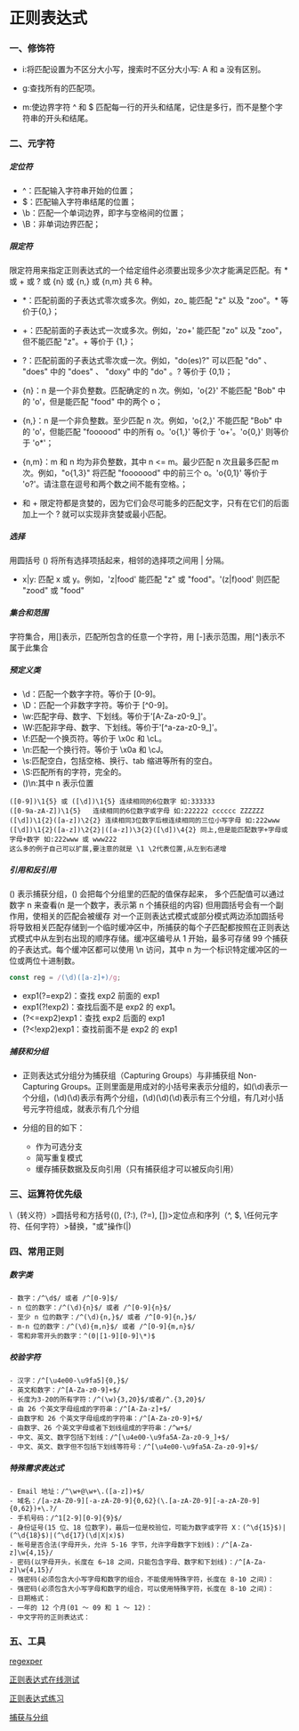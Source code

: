 # 正则表达式

### 一、修饰符

- i:将匹配设置为不区分大小写，搜索时不区分大小写: A 和 a 没有区别。

- g:查找所有的匹配项。

- m:使边界字符 ^ 和 $ 匹配每一行的开头和结尾，记住是多行，而不是整个字符串的开头和结尾。

### 二、元字符

##### 定位符

- ^：匹配输入字符串开始的位置；
- $：匹配输入字符串结尾的位置；
- \b：匹配一个单词边界，即字与空格间的位置；
- \B：非单词边界匹配；

##### 限定符

限定符用来指定正则表达式的一个给定组件必须要出现多少次才能满足匹配。有 \* 或 + 或 ? 或 {n} 或 {n,} 或 {n,m} 共 6 种。

- \*：匹配前面的子表达式零次或多次。例如，zo\_ 能匹配 "z" 以及 "zoo"。\* 等价于{0,}；
- +：匹配前面的子表达式一次或多次。例如，'zo+' 能匹配 "zo" 以及 "zoo"，但不能匹配 "z"。+ 等价于 {1,}；
- ?：匹配前面的子表达式零次或一次。例如，"do(es)?" 可以匹配 "do" 、 "does" 中的 "does" 、 "doxy" 中的 "do" 。? 等价于 {0,1}；

- {n}：n 是一个非负整数。匹配确定的 n 次。例如，'o{2}' 不能匹配 "Bob" 中的 'o'，但是能匹配 "food" 中的两个 o；
- {n,}：n 是一个非负整数。至少匹配 n 次。例如，'o{2,}' 不能匹配 "Bob" 中的 'o'，但能匹配 "foooood" 中的所有 o。'o{1,}' 等价于 'o+'。'o{0,}' 则等价于 'o\*'；
- {n,m}：m 和 n 均为非负整数，其中 n <= m。最少匹配 n 次且最多匹配 m 次。例如，"o{1,3}" 将匹配 "fooooood" 中的前三个 o。'o{0,1}' 等价于 'o?'。请注意在逗号和两个数之间不能有空格。；

* 和 + 限定符都是贪婪的，因为它们会尽可能多的匹配文字，只有在它们的后面加上一个 ? 就可以实现非贪婪或最小匹配。

##### 选择

用圆括号 () 将所有选择项括起来，相邻的选择项之间用 | 分隔。

- x|y: 匹配 x 或 y。例如，'z|food' 能匹配 "z" 或 "food"。'(z|f)ood' 则匹配 "zood" 或 "food"

##### 集合和范围

字符集合，用[]表示，匹配所包含的任意一个字符，用 [-]表示范围，用[^]表示不属于此集合

##### 预定义类

- \d：匹配一个数字字符。等价于 [0-9]。
- \D：匹配一个非数字字符。等价于 [^0-9]。
- \w:匹配字母、数字、下划线。等价于'[A-Za-z0-9_]'。
- \W:匹配非字母、数字、下划线。等价于'[^a-za-z0-9_]'。
- \f:匹配一个换页符。等价于 \x0c 和 \cL。
- \n:匹配一个换行符。等价于 \x0a 和 \cJ。
- \s:匹配空白，包括空格、换行、tab 缩进等所有的空白。
- \S:匹配所有的字符，完全的。
- ()\n:其中 n 表示位置

```
([0-9])\1{5} 或 ([\d])\1{5} 连续相同的6位数字 如:333333
([0-9a-zA-Z])\1{5}   连续相同的6位数字或字母 如:222222 cccccc ZZZZZZ
([\d])\1{2}([a-z])\2{2} 连续相同3位数字后根连续相同的三位小写字母 如:222www
([\d])\1{2}([a-z])\2{2}|([a-z])\3{2}([\d])\4{2} 同上,但是能匹配数字+字母或字母+数字 如:222www 或 www222
这么多的例子自己可以扩展,要注意的就是 \1 \2代表位置,从左到右递增
```

##### 引用和反引用

() 表示捕获分组，() 会把每个分组里的匹配的值保存起来， 多个匹配值可以通过数字 n 来查看(n 是一个数字，表示第 n 个捕获组的内容)
但用圆括号会有一个副作用，使相关的匹配会被缓存
对一个正则表达式模式或部分模式两边添加圆括号将导致相关匹配存储到一个临时缓冲区中，所捕获的每个子匹配都按照在正则表达式模式中从左到右出现的顺序存储。缓冲区编号从 1 开始，最多可存储 99 个捕获的子表达式。每个缓冲区都可以使用 \n 访问，其中 n 为一个标识特定缓冲区的一位或两位十进制数。

```js
const reg = /(\d)([a-z]+)/g;
```

- exp1(?=exp2)：查找 exp2 前面的 exp1
- exp1(?!exp2)：查找后面不是 exp2 的 exp1。
- (?<=exp2)exp1：查找 exp2 后面的 exp1
- (?<!exp2)exp1：查找前面不是 exp2 的 exp1

##### 捕获和分组

- 正则表达式分组分为捕获组（Capturing Groups）与非捕获组 Non-Capturing Groups。正则里面是用成对的小括号来表示分组的，如(\d)表示一个分组，(\d)(\d)表示有两个分组，(\d)(\d)(\d)表示有三个分组，有几对小括号元字符组成，就表示有几个分组

- 分组的目的如下：
  - 作为可选分支
  - 简写重复模式
  - 缓存捕获数据及反向引用（只有捕获组才可以被反向引用）

### 三、运算符优先级

\（转义符）>圆括号和方括号((), (?:), (?=), [])>定位点和序列（^, $, \任何元字符、任何字符）>替换，"或"操作(|)

### 四、常用正则

##### 数字类

```
- 数字：/^\d$/ 或者 /^[0-9]$/
- n 位的数字：/^(\d){n}$/ 或者 /^[0-9]{n}$/
- 至少 n 位的数字：/^(\d){n,}$/ 或者 /^[0-9]{n,}$/
- m-n 位的数字：/^(\d){m,n}$/ 或者 /^[0-9]{m,n}$/
- 零和非零开头的数字：^(0|[1-9][0-9]\*)$
```

##### 校验字符

```
- 汉字：/^[\u4e00-\u9fa5]{0,}$/
- 英文和数字：/^[A-Za-z0-9]+$/
- 长度为3-20的所有字符：/^(\w){3,20}$/或者/^.{3,20}$/
- 由 26 个英文字母组成的字符串：/^[A-Za-z]+$/
- 由数字和 26 个英文字母组成的字符串：/^[A-Za-z0-9]+$/
- 由数字、26 个英文字母或者下划线组成的字符串：/^w+$/
- 中文、英文、数字包括下划线：/^[\u4e00-\u9fa5A-Za-z0-9_]+$/
- 中文、英文、数字但不包括下划线等符号：/^[\u4e00-\u9fa5A-Za-z0-9]+$/
```

##### 特殊需求表达式

```
- Email 地址：/^\w+@\w+\.([a-z])+$/
- 域名：/[a-zA-Z0-9][-a-zA-Z0-9]{0,62}(\.[a-zA-Z0-9][-a-zA-Z0-9]{0,62})+\.?/
- 手机号码：/^1[2-9][0-9]{9}$/
- 身份证号(15 位、18 位数字)，最后一位是校验位，可能为数字或字符 X：(^\d{15}$)|(^\d{18}$)|(^\d{17}(\d|X|x)$)
- 帐号是否合法(字母开头，允许 5-16 字节，允许字母数字下划线)：/^[A-Za-z]\w{4,15}/
- 密码(以字母开头，长度在 6~18 之间，只能包含字母、数字和下划线)：/^[A-Za-z]\w{4,15}/
- 强密码(必须包含大小写字母和数字的组合，不能使用特殊字符，长度在 8-10 之间)：
- 强密码(必须包含大小写字母和数字的组合，可以使用特殊字符，长度在 8-10 之间)：
- 日期格式：
- 一年的 12 个月(01 ～ 09 和 1 ～ 12)：
- 中文字符的正则表达式：
```

### 五、工具

[regexper](https://regexper.com/)

[正则表达式在线测试](http://c.runoob.com/front-end/854)

[正则表达式练习](https://alf.nu/RegexGolf)

[捕获与分组](https://segmentfault.com/a/1190000021043947)

